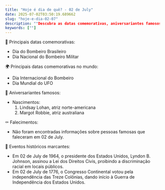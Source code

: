 ```yaml
---
title: "Hoje é dia de quê? - 02 de July"
date: 2025-07-02T03:50:19.689662
slug: "hoje-e-dia-02-07"
description: ""Descubra as datas comemorativas, aniversariantes famosos e eventos históricos do dia 02 de July neste blog especial!""
keywords: [""]
---
```


🎉 Principais datas comemorativas:

- Dia do Bombeiro Brasileiro
- Dia Nacional do Bombeiro Militar

🌍 Principais datas comemorativas no mundo:

- Dia Internacional do Bombeiro
- Dia Mundial do UFO

🎂 Aniversariantes famosos:

- Nascimentos:
  1. Lindsay Lohan, atriz norte-americana
  2. Margot Robbie, atriz australiana

⚰️ Falecimentos:

- Não foram encontradas informações sobre pessoas famosas que faleceram em 02 de July.

📰 Eventos históricos marcantes:

- Em 02 de July de 1964, o presidente dos Estados Unidos, Lyndon B. Johnson, assinou a Lei dos Direitos Civis, proibindo a discriminação racial em locais públicos.
- Em 02 de July de 1776, o Congresso Continental votou pela independência das Treze Colônias, dando início à Guerra de Independência dos Estados Unidos.